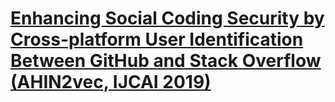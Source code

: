 # [Enhancing Social Coding Security by Cross-platform User Identification Between GitHub and Stack Overflow (AHIN2vec, IJCAI 2019)](https://drive.google.com/file/d/1uMxCCg2hBsnj9_5_NeTmxMmA5NKvho6I/view?usp=drivesdk)